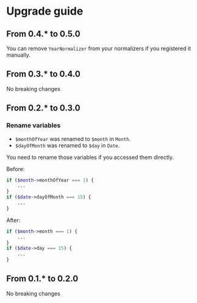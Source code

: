 # Upgrade guide

## From 0.4.* to 0.5.0

You can remove `YearNormalizer` from your normalizers if you registered it manually.

## From 0.3.* to 0.4.0

No breaking changes

## From 0.2.* to 0.3.0

### Rename variables

- `$monthOfYear` was renamed to `$month` in `Month`.
- `$dayOfMonth` was renamed to `$day` in `Date`.

You need to rename those variables if you accessed them directly.

Before:

```php
if ($month->monthOfYear === 1) {
    ...
}
if ($date->dayOfMonth === 15) {
    ...
}
```

After:

```php
if ($month->month === 1) {
    ...
}
if ($date->day === 15) {
    ...
}
```

## From 0.1.* to 0.2.0

No breaking changes
